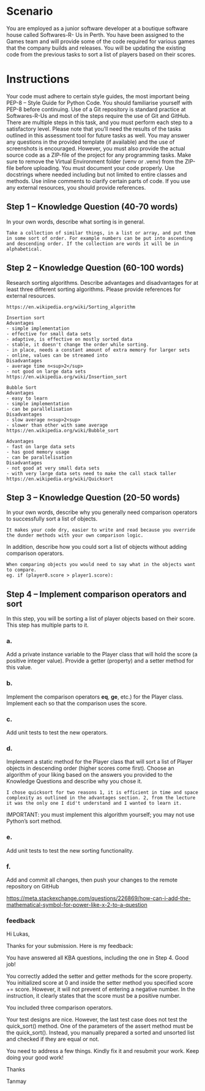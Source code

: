 # Scenario
You are employed as a junior software developer at a boutique software house called Softwares-R-
Us in Perth.
You have been assigned to the Games team and will provide some of the code required for various
games that the company builds and releases.
You will be updating the existing code from the previous tasks to sort a list of players based on their
scores.

# Instructions
Your code must adhere to certain style guides, the most important being PEP-8 – Style Guide for
Python Code. You should familiarise yourself with PEP-8 before continuing.
Use of a Git repository is standard practice at Softwares-R-Us and most of the steps require the use
of Git and GitHub.
There are multiple steps in this task, and you must perform each step to a satisfactory level. Please
note that you’ll need the results of the tasks outlined in this assessment tool for future tasks as well.
You may answer any questions in the provided template (if available) and the use of screenshots is
encouraged. However, you must also provide the actual source code as a ZIP-file of the project for
any programming tasks. Make sure to remove the Virtual Environment folder (venv or .venv) from the
ZIP-file before uploading.
You must document your code properly. Use docstrings where needed including but not limited to
entire classes and methods. Use inline comments to clarify certain parts of code.
If you use any external resources, you should provide references.

## Step 1 – Knowledge Question (40-70 words)
In your own words, describe what sorting is in general.

    Take a collection of similar things, in a list or array, and put them in some sort of order. For example numbers can be put into ascending and descending order. If the collection are words it will be in alphabetical.

## Step 2 – Knowledge Question (60-100 words)
Research sorting algorithms. Describe advantages and disadvantages for at least three different
sorting algorithms. Please provide references for external resources.

    https://en.wikipedia.org/wiki/Sorting_algorithm

    Insertion sort
    Advantages
    - simple implementation
    - effective for small data sets
    - adaptive, is effective on mostly sorted data
    - stable, it doesn't change the order while sorting.
    - in place, needs a constant amount of extra memory for larger sets
    - online, values can be streamed into
    Disadvantages
    - average time n<sup>2</sup>
    - not good on large data sets
    https://en.wikipedia.org/wiki/Insertion_sort

    Bubble Sort
    Advantages
    - easy to learn
    - simple implementation
    - can be parallelisation
    Disadvantages
    - slow average n<sup>2<sup>
    - slower than other with same average
    https://en.wikipedia.org/wiki/Bubble_sort

    Advantages
    - fast on large data sets
    - has good memory usage
    - can be parallelisation
    Disadvantages
    - not good at very small data sets
    - with very large data sets need to make the call stack taller
    https://en.wikipedia.org/wiki/Quicksort

## Step 3 – Knowledge Question (20-50 words)
In your own words, describe why you generally need comparison operators to successfully sort a list of objects.

    It makes your code dry, easier to write and read because you override the dunder methods with your own comparison logic.

In addition, describe how you could sort a list of objects without adding comparison operators.

    When comparing objects you would need to say what in the objects want to compare.
    eg. if (player0.score > player1.score):

## Step 4 – Implement comparison operators and sort
In this step, you will be sorting a list of player objects based on their score. This step has multiple
parts to it.
### a. 
Add a private instance variable to the Player class that will hold the score (a positive integer value).
Provide a getter (property) and a setter method for this value.
### b. 
Implement the comparison operators __eq__, __ge__, etc.) for the Player class. Implement each so
that the comparison uses the score.
### c. 
Add unit tests to test the new operators.
### d. 
Implement a static method for the Player class that will sort a list of Player objects in descending
order (higher scores come first). Choose an algorithm of your liking based on the answers you
provided to the Knowledge Questions and describe why you chose it.

    I chose quicksort for two reasons 1, it is efficient in time and space complexity as outlined in the advantages section. 2, from the lecture it was the only one I did't understand and I wanted to learn it.
     
IMPORTANT: you must implement this algorithm yourself; you may not use Python’s sort method.
### e. 
Add unit tests to test the new sorting functionality.
### f. 
Add and commit all changes, then push your changes to the remote repository on GitHub

https://meta.stackexchange.com/questions/226869/how-can-i-add-the-mathematical-symbol-for-power-like-x-2-to-a-question


### feedback
Hi Lukas, 

Thanks for your submission. Here is my feedback: 

You have answered all KBA questions, including the one in Step 4. Good job! 

You correctly added the setter and getter methods for the score property. You initialized score at 0 and inside the setter method you specified score += score. However, it will not prevent of entering a negative number. In the instruction, it clearly states that the score must be a positive number. 

You included three comparison operators. 

Your test designs are nice. However, the last test case does not test the quick_sort() method. One of the parameters of the assert method must be the quick_sort(). Instead, you manually prepared a sorted and unsorted list and checked if they are equal or not. 

You need to address a few things. Kindly fix it and resubmit your work. Keep doing your good work! 

Thanks  

Tanmay 
